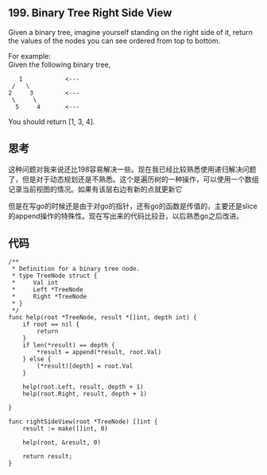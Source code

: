 ## 199. Binary Tree Right Side View

Given a binary tree, imagine yourself standing on the right side of it, return the values of the nodes you can see ordered from top to bottom.

For example:   
Given the following binary tree,
```
   1            <---
 /   \
2     3         <---
 \     \
  5     4       <---
```

You should return \[1, 3, 4\].

## 思考

这种问题对我来说还比198容易解决一些。现在我已经比较熟悉使用递归解决问题了，但是对于动态规划还是不熟悉。这个是遍历树的一种操作，可以使用一个数组记录当前视图的情况。如果有该层右边有新的点就更新它

但是在写go的时候还是由于对go的指针，还有go的函数是传值的，主要还是slice的append操作的特殊性。现在写出来的代码比较丑，以后熟悉go之后改进。

## 代码

```
/**
 * Definition for a binary tree node.
 * type TreeNode struct {
 *     Val int
 *     Left *TreeNode
 *     Right *TreeNode
 * }
 */
func help(root *TreeNode, result *[]int, depth int) {
    if root == nil {
        return
    }
    if len(*result) == depth {
        *result = append(*result, root.Val)
    } else {
        (*result)[depth] = root.Val
    }
    
    help(root.Left, result, depth + 1)
    help(root.Right, result, depth + 1)
    
}

func rightSideView(root *TreeNode) []int {
    result := make([]int, 0)
    
    help(root, &result, 0)
    
    return result;
}
```
